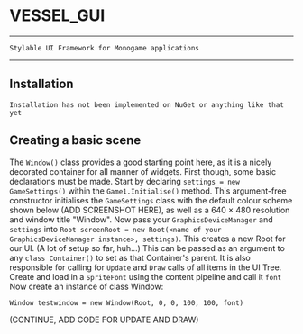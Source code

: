 
# VESSEL_GUI

----

    Stylable UI Framework for Monogame applications

----

## Installation
    Installation has not been implemented on NuGet or anything like that yet

## Creating a basic scene
The `Window()` class provides a good starting point here, as it is a nicely decorated container for all manner of widgets.
First though, some basic declarations must be made. 
Start by declaring `settings = new GameSettings()` within the `Game1.Initialise()` method. This argument-free constructor initialises the `GameSettings` class with the default colour scheme shown below (ADD SCREENSHOT HERE), as well as a 640 × 480 resolution and window title "Window".
Now pass your `GraphicsDeviceManager` and `settings` into
`Root screenRoot = new Root(<name of your GraphicsDeviceManager instance>, settings)`.
This creates a new Root for our UI. (A lot of setup so far, huh...) This can be passed as an argument to any `class Container()` to set as that Container's parent. It is also responsible for calling for `Update` and `Draw` calls of all items in the UI Tree. 
Create and load in a `SpriteFont` using the content pipeline and call it `font`
Now create an instance of class Window: 

`Window testwindow = new Window(Root, 0, 0, 100, 100, font)`

(CONTINUE, ADD CODE FOR UPDATE AND DRAW)


    
